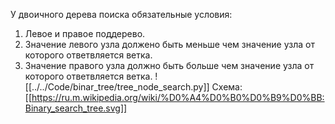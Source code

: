 У двоичного дерева поиска обязательные условия:
1. Левое и правое поддерево.
2. Значение левого узла должено быть меньше чем значение узла от которого ответвляется ветка.
3. Значение правого узла должно быть больше чем значение узла от которого  ответвляется ветка.
![[../../Code/binar_tree/tree_node_search.py]]
Схема: [[https://ru.m.wikipedia.org/wiki/%D0%A4%D0%B0%D0%B9%D0%BB:Binary_search_tree.svg]]
